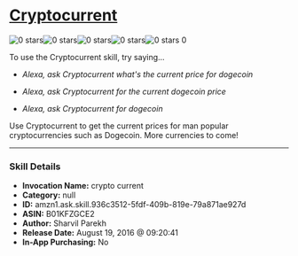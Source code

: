 # [Cryptocurrent](http://alexa.amazon.com/#skills/amzn1.ask.skill.936c3512-5fdf-409b-819e-79a871ae927d)
![0 stars](../../images/ic_star_border_black_18dp_1x.png)![0 stars](../../images/ic_star_border_black_18dp_1x.png)![0 stars](../../images/ic_star_border_black_18dp_1x.png)![0 stars](../../images/ic_star_border_black_18dp_1x.png)![0 stars](../../images/ic_star_border_black_18dp_1x.png) 0

To use the Cryptocurrent skill, try saying...

* *Alexa, ask Cryptocurrent what's the current price for dogecoin*

* *Alexa, ask Cryptocurrent for the current dogecoin price*

* *Alexa, ask Cryptocurrent for dogecoin*

Use Cryptocurrent to get the current prices for man popular cryptocurrencies such as Dogecoin. More currencies to come!

***

### Skill Details

* **Invocation Name:** crypto current
* **Category:** null
* **ID:** amzn1.ask.skill.936c3512-5fdf-409b-819e-79a871ae927d
* **ASIN:** B01KFZGCE2
* **Author:** Sharvil Parekh
* **Release Date:** August 19, 2016 @ 09:20:41
* **In-App Purchasing:** No
